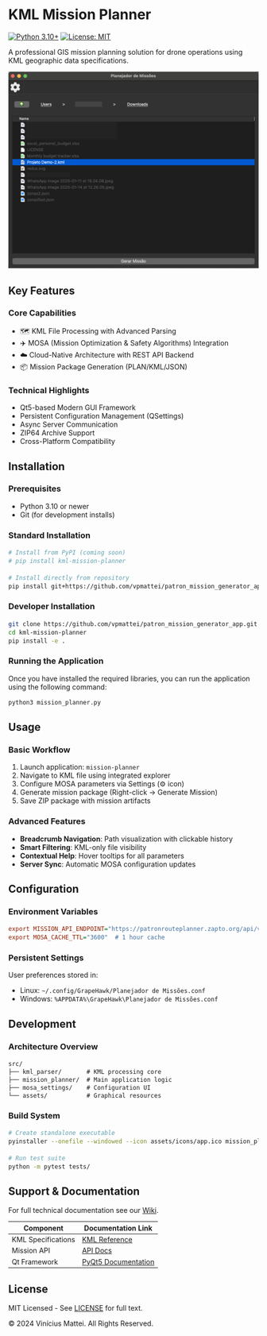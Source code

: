 # KML Mission Planner 

[![Python 3.10+](https://img.shields.io/badge/python-3.10%2B-blue.svg)](https://www.python.org/downloads/)
[![License: MIT](https://img.shields.io/badge/License-MIT-yellow.svg)](https://opensource.org/licenses/MIT)

A professional GIS mission planning solution for drone operations using KML geographic data specifications.

<img src="assets/application_screenshot.png" alt="Application Preview" width="800">

## Key Features

### Core Capabilities
- 🗺️ KML File Processing with Advanced Parsing
- ✈️ MOSA (Mission Optimization & Safety Algorithms) Integration
- ☁️ Cloud-Native Architecture with REST API Backend
- 📦 Mission Package Generation (PLAN/KML/JSON)

### Technical Highlights
- Qt5-based Modern GUI Framework
- Persistent Configuration Management (QSettings)
- Async Server Communication
- ZIP64 Archive Support
- Cross-Platform Compatibility

## Installation

### Prerequisites
- Python 3.10 or newer
- Git (for development installs)

### Standard Installation
```bash
# Install from PyPI (coming soon)
# pip install kml-mission-planner

# Install directly from repository
pip install git+https://github.com/vpmattei/patron_mission_generator_app.git
```

### Developer Installation
```bash
git clone https://github.com/vpmattei/patron_mission_generator_app.git
cd kml-mission-planner
pip install -e .
```

### Running the Application

Once you have installed the required libraries, you can run the application using the following command:

```bash
python3 mission_planner.py
```

## Usage

### Basic Workflow
1. Launch application: `mission-planner`
2. Navigate to KML file using integrated explorer
3. Configure MOSA parameters via Settings (⚙️ icon)
4. Generate mission package (Right-click → Generate Mission)
5. Save ZIP package with mission artifacts

### Advanced Features
- **Breadcrumb Navigation**: Path visualization with clickable history
- **Smart Filtering**: KML-only file visibility
- **Contextual Help**: Hover tooltips for all parameters
- **Server Sync**: Automatic MOSA configuration updates

## Configuration

### Environment Variables
```ini
export MISSION_API_ENDPOINT="https://patronrouteplanner.zapto.org/api/v2"
export MOSA_CACHE_TTL="3600"  # 1 hour cache
```

### Persistent Settings
User preferences stored in:
- Linux: `~/.config/GrapeHawk/Planejador de Missões.conf`
- Windows: `%APPDATA%\GrapeHawk\Planejador de Missões.conf`

## Development

### Architecture Overview
```
src/
├── kml_parser/       # KML processing core
├── mission_planner/  # Main application logic
├── mosa_settings/    # Configuration UI
└── assets/           # Graphical resources
```

### Build System
```bash
# Create standalone executable
pyinstaller --onefile --windowed --icon assets/icons/app.ico mission_planner.py

# Run test suite
python -m pytest tests/
```

## Support & Documentation

For full technical documentation see our [Wiki](https://github.com/yourorg/kml-mission-planner/wiki).

| Component          | Documentation Link                     |
|---------------------|----------------------------------------|
| KML Specifications  | [KML Reference](https://developers.google.com/kml/documentation) |
| Mission API         | [API Docs](https://patronrouteplanner.zapto.org/api-docs) |
| Qt Framework        | [PyQt5 Documentation](https://www.riverbankcomputing.com/static/Docs/PyQt5/) |

## License

MIT Licensed - See [LICENSE](LICENSE) for full text.

© 2024 Vinícius Mattei. All Rights Reserved.